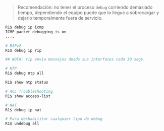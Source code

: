 > Recomendación: no tener el proceso `debug` corriendo demasiado tiempo, dependiendo el equipo puede que lo llegue a sobrecargar y dejarlo temporalmente fuera de servicio.

``` bash
R1$ debug ip icmp
ICMP packet debugging is on
....
```

``` bash
# RIPv2
R1$ debug ip rip

## NOTA: rip envia mensajes desde sus interfaces cada 30 segs.
```

``` bash
# NTP
R1$ debug ntp all

R1$ show ntp status
```

``` bash
# ACL Troubleshooting
R1$ show access-list
```

``` bash
# NAT
R1$ debug ip nat
```

``` bash
# Para deshabilitar cualquier tipo de debug
R1$ undebug all
```